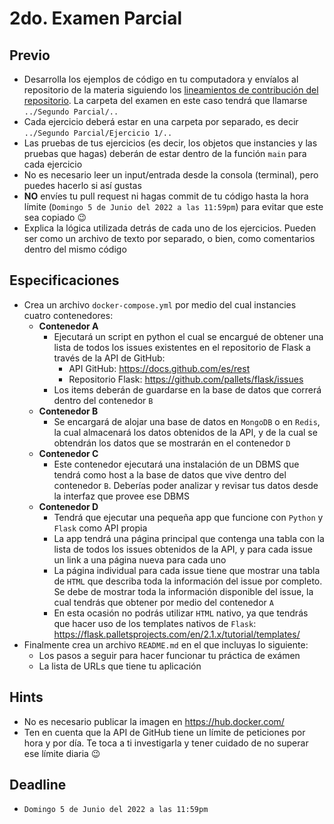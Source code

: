 # 2do. Examen Parcial

## Previo

* Desarrolla los ejemplos de código en tu computadora y envíalos al repositorio de la materia siguiendo los [lineamientos de contribución del repositorio](https://github.com/AnhellO/DAS_Sistemas#contributing). La carpeta del examen en este caso tendrá que llamarse `../Segundo Parcial/..`
* Cada ejercicio deberá estar en una carpeta por separado, es decir `../Segundo Parcial/Ejercicio 1/..`
* Las pruebas de tus ejercicios (es decir, los objetos que instancies y las pruebas que hagas) deberán de estar dentro de la función `main` para cada ejercicio
* No es necesario leer un input/entrada desde la consola (terminal), pero puedes hacerlo si así gustas
* **NO** envíes tu pull request ni hagas commit de tu código hasta la hora límite (`Domingo 5 de Junio del 2022 a las 11:59pm`) para evitar que este sea copiado :wink:
* Explica la lógica utilizada detrás de cada uno de los ejercicios. Pueden ser como un archivo de texto por separado, o bien, como comentarios dentro del mismo código

## Especificaciones

* Crea un archivo `docker-compose.yml` por medio del cual instancies cuatro contenedores:
  * **Contenedor A**
    * Ejecutará un script en python el cual se encargué de obtener una lista de todos los issues existentes en el repositorio de Flask a través de la API de GitHub:
      * API GitHub: <https://docs.github.com/es/rest>
      * Repositorio Flask: <https://github.com/pallets/flask/issues>
    * Los items deberán de guardarse en la base de datos que correrá dentro del contenedor `B`
  * **Contenedor B**
    * Se encargará de alojar una base de datos en `MongoDB` o en `Redis`, la cual almacenará los datos obtenidos de la API, y de la cual se obtendrán los datos que se mostrarán en el contenedor `D`
  * **Contenedor C**
    * Este contenedor ejecutará una instalación de un DBMS que tendrá como host a la base de datos que vive dentro del contenedor `B`. Deberías poder analizar y revisar tus datos desde la interfaz que provee ese DBMS
  * **Contenedor D**
    * Tendrá que ejecutar una pequeña app que funcione con `Python` y `Flask` como API propia
    * La app tendrá una página principal que contenga una tabla con la lista de todos los issues obtenidos de la API, y para cada issue un link a una página nueva para cada uno
    * La página individual para cada issue tiene que mostrar una tabla de `HTML` que describa toda la información del issue por completo. Se debe de mostrar toda la información disponible del issue, la cual tendrás que obtener por medio del contenedor `A`
    * En esta ocasión no podrás utilizar `HTML` nativo, ya que tendrás que hacer uso de los templates nativos de `Flask`: <https://flask.palletsprojects.com/en/2.1.x/tutorial/templates/>
* Finalmente crea un archivo `README.md` en el que incluyas lo siguiente:
  * Los pasos a seguir para hacer funcionar tu práctica de exámen
  * La lista de URLs que tiene tu aplicación

## Hints

* No es necesario publicar la imagen en https://hub.docker.com/
* Ten en cuenta que la API de GitHub tiene un límite de peticiones por hora y por día. Te toca a ti investigarla y tener cuidado de no superar ese límite diaria :wink:

## Deadline

* `Domingo 5 de Junio del 2022 a las 11:59pm`
